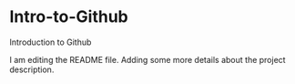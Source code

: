 # Intro-to-Github
Introduction to Github

I am editing the README file. 
Adding some more details about the project description.
